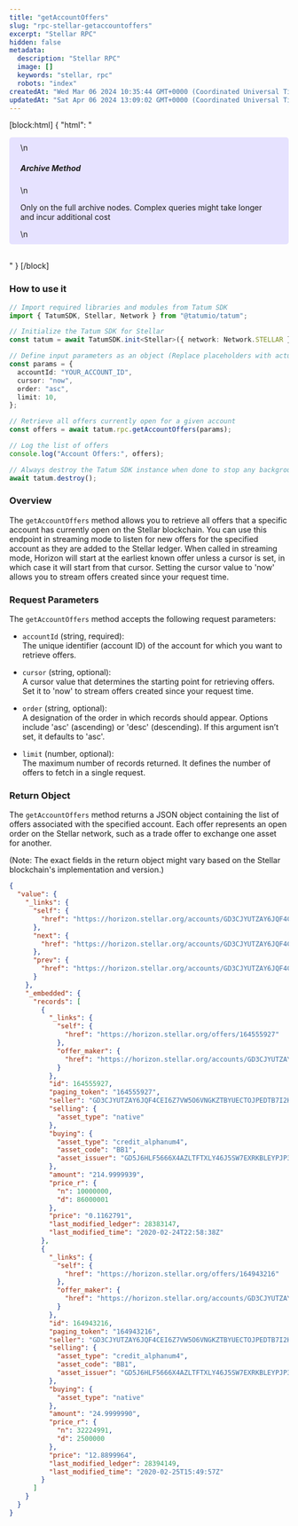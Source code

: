 ```yaml
---
title: "getAccountOffers"
slug: "rpc-stellar-getaccountoffers"
excerpt: "Stellar RPC"
hidden: false
metadata: 
  description: "Stellar RPC"
  image: []
  keywords: "stellar, rpc"
  robots: "index"
createdAt: "Wed Mar 06 2024 10:35:44 GMT+0000 (Coordinated Universal Time)"
updatedAt: "Sat Apr 06 2024 13:09:02 GMT+0000 (Coordinated Universal Time)"
---
```

[block:html]
{
  "html": "<div style="padding: 10px 20px; border-radius: 5px; background-color: #e6e2ff; margin: 0 0 30px 0;">\n  <h5>Archive Method</h5>\n  <p>Only on the full archive nodes. Complex queries might take longer and incur additional cost</p>\n</div>"
}
[/block]


### How to use it

```typescript
// Import required libraries and modules from Tatum SDK
import { TatumSDK, Stellar, Network } from "@tatumio/tatum";

// Initialize the Tatum SDK for Stellar
const tatum = await TatumSDK.init<Stellar>({ network: Network.STELLAR });

// Define input parameters as an object (Replace placeholders with actual values and remove redundant)
const params = {
  accountId: "YOUR_ACCOUNT_ID",
  cursor: "now",
  order: "asc",
  limit: 10,
};

// Retrieve all offers currently open for a given account
const offers = await tatum.rpc.getAccountOffers(params);

// Log the list of offers
console.log("Account Offers:", offers);

// Always destroy the Tatum SDK instance when done to stop any background processes
await tatum.destroy();
```

### Overview

The `getAccountOffers` method allows you to retrieve all offers that a specific account has currently open on the Stellar blockchain. You can use this endpoint in streaming mode to listen for new offers for the specified account as they are added to the Stellar ledger. When called in streaming mode, Horizon will start at the earliest known offer unless a cursor is set, in which case it will start from that cursor. Setting the cursor value to 'now' allows you to stream offers created since your request time.

### Request Parameters

The `getAccountOffers` method accepts the following request parameters:

- `accountId` (string, required):  
  The unique identifier (account ID) of the account for which you want to retrieve offers.

- `cursor` (string, optional):  
  A cursor value that determines the starting point for retrieving offers. Set it to 'now' to stream offers created since your request time.

- `order` (string, optional):  
  A designation of the order in which records should appear. Options include 'asc' (ascending) or 'desc' (descending). If this argument isn’t set, it defaults to 'asc'.

- `limit` (number, optional):  
  The maximum number of records returned. It defines the number of offers to fetch in a single request.

### Return Object

The `getAccountOffers` method returns a JSON object containing the list of offers associated with the specified account. Each offer represents an open order on the Stellar network, such as a trade offer to exchange one asset for another.

(Note: The exact fields in the return object might vary based on the Stellar blockchain's implementation and version.)

```json
{
  "value": {
    "_links": {
      "self": {
        "href": "https://horizon.stellar.org/accounts/GD3CJYUTZAY6JQF4CEI6Z7VW5O6VNGKZTBYUECTOJPEDTB7I2HZSPI2K/offers?cursor=&limit=10&order=asc"
      },
      "next": {
        "href": "https://horizon.stellar.org/accounts/GD3CJYUTZAY6JQF4CEI6Z7VW5O6VNGKZTBYUECTOJPEDTB7I2HZSPI2K/offers?cursor=164943216&limit=10&order=asc"
      },
      "prev": {
        "href": "https://horizon.stellar.org/accounts/GD3CJYUTZAY6JQF4CEI6Z7VW5O6VNGKZTBYUECTOJPEDTB7I2HZSPI2K/offers?cursor=164555927&limit=10&order=desc"
      }
    },
    "_embedded": {
      "records": [
        {
          "_links": {
            "self": {
              "href": "https://horizon.stellar.org/offers/164555927"
            },
            "offer_maker": {
              "href": "https://horizon.stellar.org/accounts/GD3CJYUTZAY6JQF4CEI6Z7VW5O6VNGKZTBYUECTOJPEDTB7I2HZSPI2K"
            }
          },
          "id": 164555927,
          "paging_token": "164555927",
          "seller": "GD3CJYUTZAY6JQF4CEI6Z7VW5O6VNGKZTBYUECTOJPEDTB7I2HZSPI2K",
          "selling": {
            "asset_type": "native"
          },
          "buying": {
            "asset_type": "credit_alphanum4",
            "asset_code": "BB1",
            "asset_issuer": "GD5J6HLF5666X4AZLTFTXLY46J5SW7EXRKBLEYPJP33S33MXZGV6CWFN"
          },
          "amount": "214.9999939",
          "price_r": {
            "n": 10000000,
            "d": 86000001
          },
          "price": "0.1162791",
          "last_modified_ledger": 28383147,
          "last_modified_time": "2020-02-24T22:58:38Z"
        },
        {
          "_links": {
            "self": {
              "href": "https://horizon.stellar.org/offers/164943216"
            },
            "offer_maker": {
              "href": "https://horizon.stellar.org/accounts/GD3CJYUTZAY6JQF4CEI6Z7VW5O6VNGKZTBYUECTOJPEDTB7I2HZSPI2K"
            }
          },
          "id": 164943216,
          "paging_token": "164943216",
          "seller": "GD3CJYUTZAY6JQF4CEI6Z7VW5O6VNGKZTBYUECTOJPEDTB7I2HZSPI2K",
          "selling": {
            "asset_type": "credit_alphanum4",
            "asset_code": "BB1",
            "asset_issuer": "GD5J6HLF5666X4AZLTFTXLY46J5SW7EXRKBLEYPJP33S33MXZGV6CWFN"
          },
          "buying": {
            "asset_type": "native"
          },
          "amount": "24.9999990",
          "price_r": {
            "n": 32224991,
            "d": 2500000
          },
          "price": "12.8899964",
          "last_modified_ledger": 28394149,
          "last_modified_time": "2020-02-25T15:49:57Z"
        }
      ]
    }
  }
}
```
